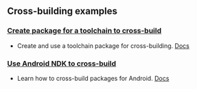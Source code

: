 ## Cross-building examples

### [Create package for a toolchain to cross-build](toolchain_packages)

- Create and use a toolchain package for cross-building. [Docs](https://docs.conan.io/2/examples/cross_build/toolchain_packages.html)

### [Use Android NDK to cross-build](android/ndk_basic)

- Learn how to cross-build packages for Android. [Docs](https://docs.conan.io/2/examples/cross_build/android.html)
